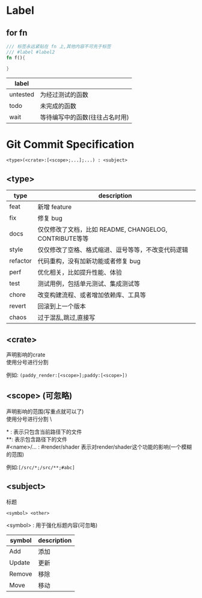 

# Label 

## for fn

```rust
/// 标签永远紧贴在 fn 上,其他内容不可先于标签
/// #label #label2
fn f(){

}
```

| label| |
|--|--|
|untested| 为经过测试的函数|
|todo |未完成的函数|
|wait |等待编写中的函数(往往占名时用)|



# Git Commit Specification

`<type>(<crate>:[<scope>;...];...) : <subject>`

## \<type\>
| type | description|
|--|--|
|feat  |新增 feature  |
|fix  | 修复 bug |
|docs  | 仅仅修改了文档，比如 README, CHANGELOG, CONTRIBUTE等等 |
|style  | 仅仅修改了空格、格式缩进、逗号等等，不改变代码逻辑 |
|refactor  | 代码重构，没有加新功能或者修复 bug |
|perf  |优化相关，比如提升性能、体验  |
|test  | 测试用例，包括单元测试、集成测试等 |
|chore  | 改变构建流程、或者增加依赖库、工具等 |
|revert  | 回滚到上一个版本 |
|chaos |过于混乱,跳过<crate><scope>,直接写<subject> |

## \<crate\>
声明影响的crate\
使用分号进行分割

例如: `(paddy_render:[<scope>];paddy:[<scope>])`


## \<scope\> (可忽略)
声明影响的范围(写重点就可以了) \
使用分号进行分割 \

\* : 表示只包含当前路径下的文件 \
\*\*: 表示包含路径下的文件 \
\#\<name\>/... : #render/shader 表示对render/shader这个功能的影响(一个模糊的范围)

例如:`[/src/*;/src/**;#abc]`

## \<subject\>
标题

`<symbol> <other>`

\<symbol\> : 用于强化标题内容(可忽略)

| symbol|description |
|--|--|
|Add| 添加|
|Update |更新 |
|Remove |移除 |
|Move |移动 |


